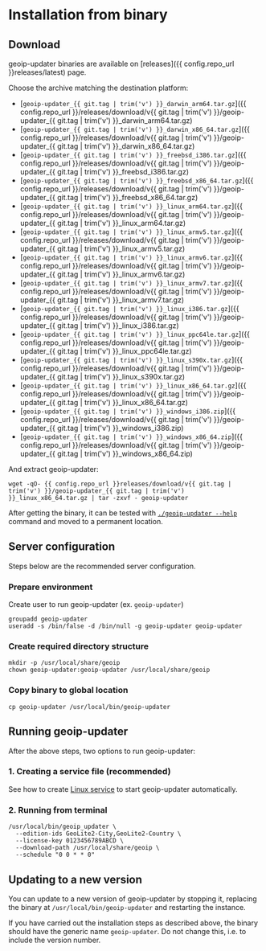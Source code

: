 # Installation from binary

## Download

geoip-updater binaries are available on [releases]({{ config.repo_url }}releases/latest) page.

Choose the archive matching the destination platform:

* [`geoip-updater_{{ git.tag | trim('v') }}_darwin_arm64.tar.gz`]({{ config.repo_url }}/releases/download/v{{ git.tag | trim('v') }}/geoip-updater_{{ git.tag | trim('v') }}_darwin_arm64.tar.gz)
* [`geoip-updater_{{ git.tag | trim('v') }}_darwin_x86_64.tar.gz`]({{ config.repo_url }}/releases/download/v{{ git.tag | trim('v') }}/geoip-updater_{{ git.tag | trim('v') }}_darwin_x86_64.tar.gz)
* [`geoip-updater_{{ git.tag | trim('v') }}_freebsd_i386.tar.gz`]({{ config.repo_url }}/releases/download/v{{ git.tag | trim('v') }}/geoip-updater_{{ git.tag | trim('v') }}_freebsd_i386.tar.gz)
* [`geoip-updater_{{ git.tag | trim('v') }}_freebsd_x86_64.tar.gz`]({{ config.repo_url }}/releases/download/v{{ git.tag | trim('v') }}/geoip-updater_{{ git.tag | trim('v') }}_freebsd_x86_64.tar.gz)
* [`geoip-updater_{{ git.tag | trim('v') }}_linux_arm64.tar.gz`]({{ config.repo_url }}/releases/download/v{{ git.tag | trim('v') }}/geoip-updater_{{ git.tag | trim('v') }}_linux_arm64.tar.gz)
* [`geoip-updater_{{ git.tag | trim('v') }}_linux_armv5.tar.gz`]({{ config.repo_url }}/releases/download/v{{ git.tag | trim('v') }}/geoip-updater_{{ git.tag | trim('v') }}_linux_armv5.tar.gz)
* [`geoip-updater_{{ git.tag | trim('v') }}_linux_armv6.tar.gz`]({{ config.repo_url }}/releases/download/v{{ git.tag | trim('v') }}/geoip-updater_{{ git.tag | trim('v') }}_linux_armv6.tar.gz)
* [`geoip-updater_{{ git.tag | trim('v') }}_linux_armv7.tar.gz`]({{ config.repo_url }}/releases/download/v{{ git.tag | trim('v') }}/geoip-updater_{{ git.tag | trim('v') }}_linux_armv7.tar.gz)
* [`geoip-updater_{{ git.tag | trim('v') }}_linux_i386.tar.gz`]({{ config.repo_url }}/releases/download/v{{ git.tag | trim('v') }}/geoip-updater_{{ git.tag | trim('v') }}_linux_i386.tar.gz)
* [`geoip-updater_{{ git.tag | trim('v') }}_linux_ppc64le.tar.gz`]({{ config.repo_url }}/releases/download/v{{ git.tag | trim('v') }}/geoip-updater_{{ git.tag | trim('v') }}_linux_ppc64le.tar.gz)
* [`geoip-updater_{{ git.tag | trim('v') }}_linux_s390x.tar.gz`]({{ config.repo_url }}/releases/download/v{{ git.tag | trim('v') }}/geoip-updater_{{ git.tag | trim('v') }}_linux_s390x.tar.gz)
* [`geoip-updater_{{ git.tag | trim('v') }}_linux_x86_64.tar.gz`]({{ config.repo_url }}/releases/download/v{{ git.tag | trim('v') }}/geoip-updater_{{ git.tag | trim('v') }}_linux_x86_64.tar.gz)
* [`geoip-updater_{{ git.tag | trim('v') }}_windows_i386.zip`]({{ config.repo_url }}/releases/download/v{{ git.tag | trim('v') }}/geoip-updater_{{ git.tag | trim('v') }}_windows_i386.zip)
* [`geoip-updater_{{ git.tag | trim('v') }}_windows_x86_64.zip`]({{ config.repo_url }}/releases/download/v{{ git.tag | trim('v') }}/geoip-updater_{{ git.tag | trim('v') }}_windows_x86_64.zip)

And extract geoip-updater:

```shell
wget -qO- {{ config.repo_url }}releases/download/v{{ git.tag | trim('v') }}/geoip-updater_{{ git.tag | trim('v') }}_linux_x86_64.tar.gz | tar -zxvf - geoip-updater
```

After getting the binary, it can be tested with [`./geoip-updater --help`](../usage/cli.md) command and moved to a
permanent location.

## Server configuration

Steps below are the recommended server configuration.

### Prepare environment

Create user to run geoip-updater (ex. `geoip-updater`)

```shell
groupadd geoip-updater
useradd -s /bin/false -d /bin/null -g geoip-updater geoip-updater
```

### Create required directory structure

```shell
mkdir -p /usr/local/share/geoip
chown geoip-updater:geoip-updater /usr/local/share/geoip
```

### Copy binary to global location

```shell
cp geoip-updater /usr/local/bin/geoip-updater
```

## Running geoip-updater

After the above steps, two options to run geoip-updater:

### 1. Creating a service file (recommended)

See how to create [Linux service](linux-service.md) to start geoip-updater automatically.

### 2. Running from terminal

```shell
/usr/local/bin/geoip_updater \
  --edition-ids GeoLite2-City,GeoLite2-Country \
  --license-key 0123456789ABCD \
  --download-path /usr/local/share/geoip \
  --schedule "0 0 * * 0"
```

## Updating to a new version

You can update to a new version of geoip-updater by stopping it, replacing the binary at
`/usr/local/bin/geoip-updater` and restarting the instance.

If you have carried out the installation steps as described above, the binary should have the generic name
`geoip-updater`. Do not change this, i.e. to include the version number.
